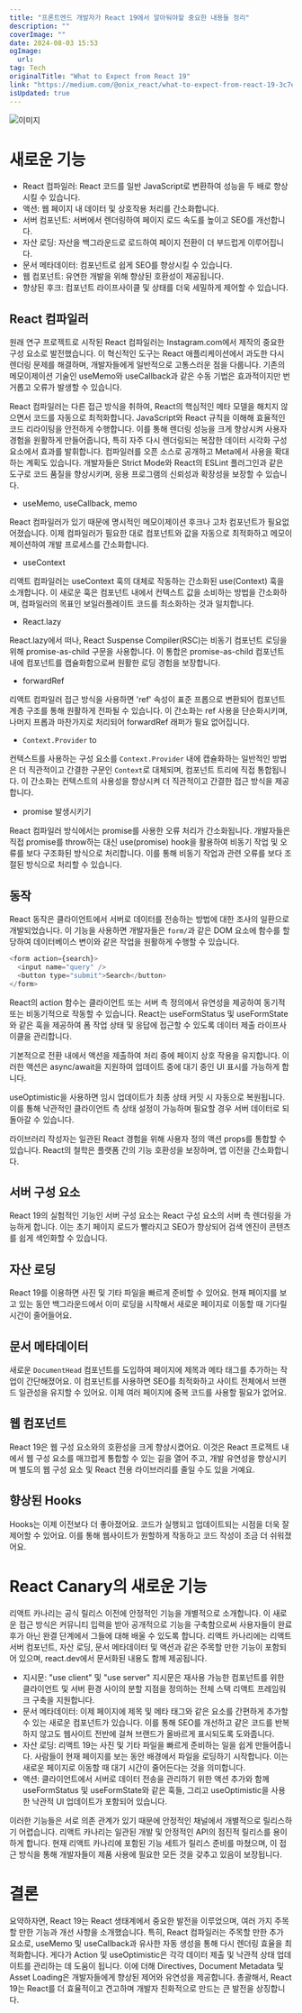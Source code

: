 ```yaml
---
title: "프론트엔드 개발자가 React 19에서 알아둬야할 중요한 내용들 정리"
description: ""
coverImage: ""
date: 2024-08-03 15:53
ogImage:
  url:
tag: Tech
originalTitle: "What to Expect from React 19"
link: "https://medium.com/@onix_react/what-to-expect-from-react-19-3c7ed152f0e8"
isUpdated: true
---
```


![이미지](/assets/img/What-to-Expect-from-React-19_0.png)

# 새로운 기능

- React 컴파일러: React 코드를 일반 JavaScript로 변환하여 성능을 두 배로 향상시킬 수 있습니다.
- 액션: 웹 페이지 내 데이터 및 상호작용 처리를 간소화합니다.
- 서버 컴포넌트: 서버에서 렌더링하여 페이지 로드 속도를 높이고 SEO를 개선합니다.
- 자산 로딩: 자산을 백그라운드로 로드하여 페이지 전환이 더 부드럽게 이루어집니다.
- 문서 메타데이터: 컴포넌트로 쉽게 SEO를 향상시킬 수 있습니다.
- 웹 컴포넌트: 유연한 개발을 위해 향상된 호환성이 제공됩니다.
- 향상된 후크: 컴포넌트 라이프사이클 및 상태를 더욱 세밀하게 제어할 수 있습니다.

## React 컴파일러

<!-- seedividend - 사각형 -->

<ins class="adsbygoogle"
     style="display:block"
     data-ad-client="ca-pub-4877378276818686"
     data-ad-slot="1898504329"
     data-ad-format="auto"
     data-full-width-responsive="true"></ins>

<script>
     (adsbygoogle = window.adsbygoogle || []).push({});
</script>

원래 연구 프로젝트로 시작된 React 컴파일러는 Instagram.com에서 제작의 중요한 구성 요소로 발전했습니다. 이 혁신적인 도구는 React 애플리케이션에서 과도한 다시 렌더링 문제를 해결하며, 개발자들에게 일반적으로 고통스러운 점을 다룹니다. 기존의 메모이제이션 기술인 useMemo와 useCallback과 같은 수동 기법은 효과적이지만 번거롭고 오류가 발생할 수 있습니다.

React 컴파일러는 다른 접근 방식을 취하여, React의 핵심적인 메타 모델을 해치지 않으면서 코드를 자동으로 최적화합니다. JavaScript와 React 규칙을 이해해 효율적인 코드 리라이팅을 안전하게 수행합니다. 이를 통해 렌더링 성능을 크게 향상시켜 사용자 경험을 원활하게 만들어줍니다, 특히 자주 다시 렌더링되는 복잡한 데이터 시각화 구성 요소에서 효과를 발휘합니다. 컴파일러를 오픈 소스로 공개하고 Meta에서 사용을 확대하는 계획도 있습니다. 개발자들은 Strict Mode와 React의 ESLint 플러그인과 같은 도구로 코드 품질을 향상시키며, 응용 프로그램의 신뢰성과 확장성을 보장할 수 있습니다.

- useMemo, useCallback, memo

React 컴파일러가 있기 때문에 명시적인 메모이제이션 후크나 고차 컴포넌트가 필요없어졌습니다. 이제 컴파일러가 필요한 대로 컴포넌트와 값을 자동으로 최적화하고 메모이제이션하여 개발 프로세스를 간소화합니다.

<!-- seedividend - 사각형 -->

<ins class="adsbygoogle"
     style="display:block"
     data-ad-client="ca-pub-4877378276818686"
     data-ad-slot="1898504329"
     data-ad-format="auto"
     data-full-width-responsive="true"></ins>

<script>
     (adsbygoogle = window.adsbygoogle || []).push({});
</script>

- useContext

리액트 컴파일러는 useContext 훅의 대체로 작동하는 간소화된 use(Context) 훅을 소개합니다. 이 새로운 훅은 컴포넌트 내에서 컨텍스트 값을 소비하는 방법을 간소화하며, 컴파일러의 목표인 보일러플레이트 코드를 최소화하는 것과 일치합니다.

- React.lazy

React.lazy에서 떠나, React Suspense Compiler(RSC)는 비동기 컴포넌트 로딩을 위해 promise-as-child 구문을 사용합니다. 이 통합은 promise-as-child 컴포넌트 내에 컴포넌트를 캡슐화함으로써 원활한 로딩 경험을 보장합니다.

<!-- seedividend - 사각형 -->

<ins class="adsbygoogle"
     style="display:block"
     data-ad-client="ca-pub-4877378276818686"
     data-ad-slot="1898504329"
     data-ad-format="auto"
     data-full-width-responsive="true"></ins>

<script>
     (adsbygoogle = window.adsbygoogle || []).push({});
</script>

- forwardRef

리액트 컴파일러 접근 방식을 사용하면 'ref' 속성이 표준 프롭으로 변환되어 컴포넌트 계층 구조를 통해 원활하게 전파될 수 있습니다. 이 간소화는 ref 사용을 단순화시키며, 나머지 프롭과 마찬가지로 처리되어 forwardRef 래퍼가 필요 없어집니다.

- `Context.Provider` to

컨텍스트를 사용하는 구성 요소를 `Context.Provider` 내에 캡슐화하는 일반적인 방법은 더 직관적이고 간결한 구문인 `Context`로 대체되며, 컴포넌트 트리에 직접 통합됩니다. 이 간소화는 컨텍스트의 사용성을 향상시켜 더 직관적이고 간결한 접근 방식을 제공합니다.

<!-- seedividend - 사각형 -->

<ins class="adsbygoogle"
     style="display:block"
     data-ad-client="ca-pub-4877378276818686"
     data-ad-slot="1898504329"
     data-ad-format="auto"
     data-full-width-responsive="true"></ins>

<script>
     (adsbygoogle = window.adsbygoogle || []).push({});
</script>

- promise 발생시키기

React 컴파일러 방식에서는 promise를 사용한 오류 처리가 간소화됩니다. 개발자들은 직접 promise를 throw하는 대신 use(promise) hook을 활용하여 비동기 작업 및 오류를 보다 구조화된 방식으로 처리합니다. 이를 통해 비동기 작업과 관련 오류를 보다 조절된 방식으로 처리할 수 있습니다.

## 동작

React 동작은 클라이언트에서 서버로 데이터를 전송하는 방법에 대한 조사의 일환으로 개발되었습니다. 이 기능을 사용하면 개발자들은 `form/`과 같은 DOM 요소에 함수를 할당하여 데이터베이스 변이와 같은 작업을 원활하게 수행할 수 있습니다.

<!-- seedividend - 사각형 -->

<ins class="adsbygoogle"
     style="display:block"
     data-ad-client="ca-pub-4877378276818686"
     data-ad-slot="1898504329"
     data-ad-format="auto"
     data-full-width-responsive="true"></ins>

<script>
     (adsbygoogle = window.adsbygoogle || []).push({});
</script>

```js
<form action={search}>
  <input name="query" />
  <button type="submit">Search</button>
</form>
```

React의 action 함수는 클라이언트 또는 서버 측 정의에서 유연성을 제공하여 동기적 또는 비동기적으로 작동할 수 있습니다. React는 useFormStatus 및 useFormState와 같은 훅을 제공하여 폼 작업 상태 및 응답에 접근할 수 있도록 데이터 제출 라이프사이클을 관리합니다.

기본적으로 전환 내에서 액션을 제출하여 처리 중에 페이지 상호 작용을 유지합니다. 이러한 액션은 async/await을 지원하여 업데이트 중에 대기 중인 UI 표시를 가능하게 합니다.

useOptimistic을 사용하면 임시 업데이트가 최종 상태 커밋 시 자동으로 복원됩니다. 이를 통해 낙관적인 클라이언트 측 상태 설정이 가능하며 필요할 경우 서버 데이터로 되돌아갈 수 있습니다.

<!-- seedividend - 사각형 -->

<ins class="adsbygoogle"
     style="display:block"
     data-ad-client="ca-pub-4877378276818686"
     data-ad-slot="1898504329"
     data-ad-format="auto"
     data-full-width-responsive="true"></ins>

<script>
     (adsbygoogle = window.adsbygoogle || []).push({});
</script>

라이브러리 작성자는 일관된 React 경험을 위해 사용자 정의 액션 props를 통합할 수 있습니다. React의 철학은 플랫폼 간의 기능 호환성을 보장하며, 앱 이전을 간소화합니다.

## 서버 구성 요소

React 19의 실험적인 기능인 서버 구성 요소는 React 구성 요소의 서버 측 렌더링을 가능하게 합니다. 이는 초기 페이지 로드가 빨라지고 SEO가 향상되어 검색 엔진이 콘텐츠를 쉽게 색인화할 수 있습니다.

## 자산 로딩

<!-- seedividend - 사각형 -->

<ins class="adsbygoogle"
     style="display:block"
     data-ad-client="ca-pub-4877378276818686"
     data-ad-slot="1898504329"
     data-ad-format="auto"
     data-full-width-responsive="true"></ins>

<script>
     (adsbygoogle = window.adsbygoogle || []).push({});
</script>

React 19를 이용하면 사진 및 기타 파일을 빠르게 준비할 수 있어요. 현재 페이지를 보고 있는 동안 백그라운드에서 이미 로딩을 시작해서 새로운 페이지로 이동할 때 기다릴 시간이 줄어들어요.

## 문서 메타데이터

새로운 `DocumentHead` 컴포넌트를 도입하여 페이지에 제목과 메타 태그를 추가하는 작업이 간단해졌어요. 이 컴포넌트를 사용하면 SEO를 최적화하고 사이트 전체에서 브랜드 일관성을 유지할 수 있어요. 이제 여러 페이지에 중복 코드를 사용할 필요가 없어요.

## 웹 컴포넌트

<!-- seedividend - 사각형 -->

<ins class="adsbygoogle"
     style="display:block"
     data-ad-client="ca-pub-4877378276818686"
     data-ad-slot="1898504329"
     data-ad-format="auto"
     data-full-width-responsive="true"></ins>

<script>
     (adsbygoogle = window.adsbygoogle || []).push({});
</script>

React 19은 웹 구성 요소와의 호환성을 크게 향상시켰어요. 이것은 React 프로젝트 내에서 웹 구성 요소를 매끄럽게 통합할 수 있는 길을 열어 주고, 개발 유연성을 향상시키며 별도의 웹 구성 요소 및 React 전용 라이브러리를 줄일 수도 있을 거예요.

## 향상된 Hooks

Hooks는 이제 이전보다 더 좋아졌어요. 코드가 실행되고 업데이트되는 시점을 더욱 잘 제어할 수 있어요. 이를 통해 웹사이트가 원할하게 작동하고 코드 작성이 조금 더 쉬워졌어요.

# React Canary의 새로운 기능

<!-- seedividend - 사각형 -->

<ins class="adsbygoogle"
     style="display:block"
     data-ad-client="ca-pub-4877378276818686"
     data-ad-slot="1898504329"
     data-ad-format="auto"
     data-full-width-responsive="true"></ins>

<script>
     (adsbygoogle = window.adsbygoogle || []).push({});
</script>

리액트 카나리는 공식 릴리스 이전에 안정적인 기능을 개별적으로 소개합니다. 이 새로운 접근 방식은 커뮤니티 입력을 받아 공개적으로 기능을 구축함으로써 사용자들이 완료 후가 아닌 완결 단계에서 그들에 대해 배울 수 있도록 합니다. 리액트 카나리에는 리액트 서버 컴포넌트, 자산 로딩, 문서 메타데이터 및 액션과 같은 주목할 만한 기능이 포함되어 있으며, react.dev에서 문서화된 내용도 함께 제공됩니다.

- 지시문: "use client" 및 "use server" 지시문은 재사용 가능한 컴포넌트를 위한 클라이언트 및 서버 환경 사이의 분할 지점을 정의하는 전체 스택 리액트 프레임워크 구축을 지원합니다.
- 문서 메타데이터: 이제 페이지에 제목 및 메타 태그와 같은 요소를 간편하게 추가할 수 있는 새로운 컴포넌트가 있습니다. 이를 통해 SEO를 개선하고 같은 코드를 반복하지 않고도 웹사이트 전반에 걸쳐 브랜드가 올바르게 표시되도록 도와줍니다.
- 자산 로딩: 리액트 19는 사진 및 기타 파일을 빠르게 준비하는 일을 쉽게 만들어줍니다. 사람들이 현재 페이지를 보는 동안 배경에서 파일을 로딩하기 시작합니다. 이는 새로운 페이지로 이동할 때 대기 시간이 줄어든다는 것을 의미합니다.
- 액션: 클라이언트에서 서버로 데이터 전송을 관리하기 위한 액션 추가와 함께 useFormStatus 및 useFormState와 같은 훅들, 그리고 useOptimistic을 사용한 낙관적 UI 업데이트가 포함되어 있습니다.

이러한 기능들은 서로 의존 관계가 있기 때문에 안정적인 채널에서 개별적으로 릴리스하기 어렵습니다. 리액트 카나리는 일관된 개발 및 안정적인 API의 점진적 릴리스를 용이하게 합니다. 현재 리액트 카나리에 포함된 기능 세트가 릴리스 준비를 마쳤으며, 이 접근 방식을 통해 개발자들이 제품 사용에 필요한 모든 것을 갖추고 있음이 보장됩니다.

# 결론

<!-- seedividend - 사각형 -->

<ins class="adsbygoogle"
     style="display:block"
     data-ad-client="ca-pub-4877378276818686"
     data-ad-slot="1898504329"
     data-ad-format="auto"
     data-full-width-responsive="true"></ins>

<script>
     (adsbygoogle = window.adsbygoogle || []).push({});
</script>

요약하자면, React 19는 React 생태계에서 중요한 발전을 이루었으며, 여러 가지 주목할 만한 기능과 개선 사항을 소개했습니다. 특히, React 컴파일러는 주목할 만한 추가 요소로, useMemo 및 useCallback과 유사한 자동 생성을 통해 다시 렌더링 효율을 최적화합니다. 게다가 Action 및 useOptimistic은 각각 데이터 제출 및 낙관적 상태 업데이트를 관리하는 데 도움이 됩니다. 이에 더해 Directives, Document Metadata 및 Asset Loading은 개발자들에게 향상된 제어와 유연성을 제공합니다. 총괄해서, React 19는 React를 더 효율적이고 견고하며 개발자 친화적으로 만드는 큰 발전을 상징합니다.
